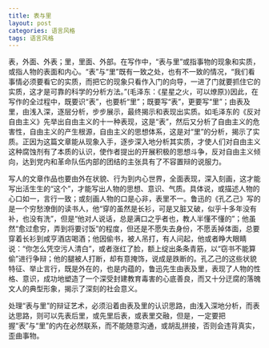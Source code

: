 ```yaml
---
title: 表与里
layout: post
categories: 语言风格
tags: 语言风格
---
```


表，外面、外表；里，里面、外部。在写作中，“表与里”或指事物的现象和实质，或指人物的表面和内心。“表”与“里”既有一致之处，也有不一致的情况，“我们看事情必须要看它的实质，而把它的现象只看作入门的向导，一进了门就要抓住它的实质，这才是可靠的科学的分析方法。”(毛泽东：《星星之火，可以燎原》)因此，在写作的全过程中，既要识“表”，也要析“里”；既要写“表”，更要写“里”；由表及里，由浅入深，逐层分析，步步展示，最终揭示和表现出实质。如毛泽东的《反对自由主义》先举出自由主义的十一种表现，这是“表”，然后又分析了自由主义的危害性，自由主义的产生根源，自由主义的思想体系，这是对“里”的分析，揭示了实质。正因为这篇文章能从现象入手，逐步深入地分析其实质，才使人们对自由主义这种腐蚀剂有了本质的认识，使作者提出的开展积极的思想斗争，反对自由主义倾向，达到党内和革命队伍内部的团结的主张具有了不容置辩的说服力。

写人的文章作品也要由外在状貌、行为到内心世界，全面表现，深入刻画，这才能写出活生生的“这个”，才能写出人物的思想、意识、气质。具体说，或描述人物的心口如一，言行一致；或刻画人物的口是心非，表里不一。鲁迅的《孔乙己》写的是一个穷愁潦倒的读书人，他“穿的虽然是长衫，可是又脏又破，似乎十多年没有补，也没有洗”，但是“他对人说话，总是满口之乎者也，教人半懂不懂的”；他虽然“愈过愈穷，弄到将要讨饭”的程度，但还是不愿失去身份，不愿丢掉体面，总要穿着长衫到咸亨酒店喝酒；他因偷书，被人吊打，有人问起，他或者睁大眼睛说：“你怎么凭空污人清白”，或者涨红了脸，额上绽出条条青筋，以“窃书不能算偷”进行争辩；他的腿被人打断，却有意掩饰，说成是跌断的。孔乙己的这些状貌特征、举止言行，既是外在的，也是内蕴的，鲁迅先生由表及里，表现了人物的性格、意识，成功地塑造了一个深受封建教育毒害的心底善良，而又十分迂腐的落魄文人的典型形象，揭示了深刻的社会意义。

处理“表与里”的辩证艺术，必须沿着由表及里的认识思路，由浅入深地分析，而表达思路，则可以先表后里，或先里后表，或表里交融，但是，一定要把握“表”与“里”的内在必然联系，而不能随意沟通，或胡乱拼接，否则会违背真实，歪曲事物。 